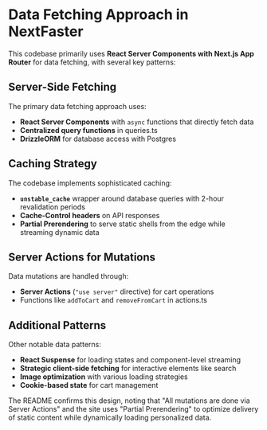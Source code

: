 # Data Fetching Approach in NextFaster

This codebase primarily uses **React Server Components with Next.js App Router** for data fetching, with several key patterns:

## Server-Side Fetching

The primary data fetching approach uses:

- **React Server Components** with `async` functions that directly fetch data
- **Centralized query functions** in queries.ts
- **DrizzleORM** for database access with Postgres

## Caching Strategy

The codebase implements sophisticated caching:

- **`unstable_cache`** wrapper around database queries with 2-hour revalidation periods
- **Cache-Control headers** on API responses
- **Partial Prerendering** to serve static shells from the edge while streaming dynamic data

## Server Actions for Mutations

Data mutations are handled through:

- **Server Actions** (`"use server"` directive) for cart operations
- Functions like `addToCart` and `removeFromCart` in actions.ts

## Additional Patterns

Other notable data patterns:

- **React Suspense** for loading states and component-level streaming
- **Strategic client-side fetching** for interactive elements like search
- **Image optimization** with various loading strategies
- **Cookie-based state** for cart management

The README confirms this design, noting that "All mutations are done via Server Actions" and the site uses "Partial Prerendering" to optimize delivery of static content while dynamically loading personalized data.
